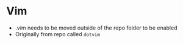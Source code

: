 # Vim

- .vim needs to be moved outside of the repo folder to be enabled
- Originally from repo called `dotvim`
